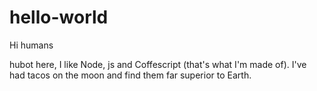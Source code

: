 # hello-world

Hi humans

hubot here, I like Node, js and Coffescript (that's what I'm made of). 
I've had tacos on the moon and find them far superior to Earth. 
